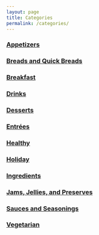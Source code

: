 ```yaml
---
layout: page
title: Categories
permalink: /categories/
---
```


<h3><a class="post-link" href="/categories/appetizers">Appetizers</a></h3>
<h3><a class="post-link" href="/categories/breads_and_quick_breads">Breads and Quick Breads</a></h3>
<h3><a class="post-link" href="/categories/breakfast">Breakfast</a></h3>
<h3><a class="post-link" href="/categories/drinks">Drinks</a></h3>
<h3><a class="post-link" href="/categories/desserts">Desserts</a></h3>
<h3><a class="post-link" href="/categories/entrees">Entrées</a></h3>
<h3><a class="post-link" href="/categories/healthy">Healthy</a></h3>
<h3><a class="post-link" href="/categories/holiday">Holiday</a></h3>
<h3><a class="post-link" href="/categories/ingredients">Ingredients</a></h3>
<h3><a class="post-link" href="/categories/jams_jellies_and_preserves">Jams, Jellies, and Preserves</a></h3>
<h3><a class="post-link" href="/categories/sauces_and_seasonings">Sauces and Seasonings</a></h3>
<h3><a class="post-link" href="/categories/vegetarian">Vegetarian</a></h3>
